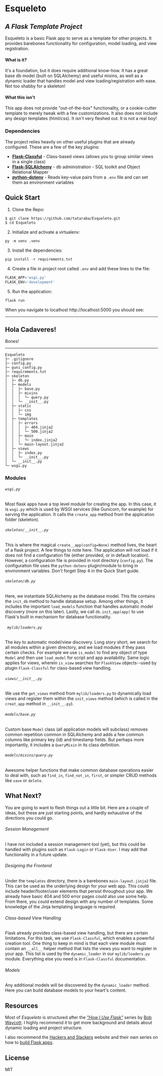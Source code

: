 
# Esqueleto
## _A Flask Template Project_

Esqueleto is a basic Flask app to serve as a template for other projects. It provides barebones functionality for configuration, model loading, and view registration.

#### What is it?
It's a foundation, but it does require additional know-how. It has a great base db model (built on SQLAlchemy) and useful mixins, as well as a dynamic loader that handles model and view loading/registration with ease. Not too shabby for a skeleton!

#### What this isn't
This app does not provide "out-of-the-box" functionality, or a cookie-cutter template to merely tweak with a few customizations. It also does not include any design templates (html/css). It isn't very fleshed out. It is not a real boy!
### Dependencies
The project relies heavily on other useful plugins that are already configured. These are a few of the key plugins:
- [**Flask-Classful**](https://flask-classful.teracy.org/) - Class-based views (allows you to group similar views in a single class)
- [**Flask-SQLAlchemy**](https://flask-sqlalchemy.palletsprojects.com/en/2.x/) - db administration - SQL toolkit and Object Relational Mapper 
- [**python-dotenv**](https://pypi.org/project/python-dotenv/) - Reads key-value pairs from a `.env` file and can set them as environment variables

## Quick Start

1. Clone the Repo:
```sh
$ git clone https://github.com/tataraba/Esqueleto.git
$ cd Esqueleto
```
2. Initialize and activate a virtualenv:
```py
py -m venv .venv
```
3. Install the dependencies:
```py
pip install -r requirements.txt
```
4. Create a file in project root called ```.env``` and add these lines to the file:
```py
FLASK_APP='wsgi.py'
FLASK_ENV='development'
```
5. Run the application:
```py
flask run
```
When you navigate to localhost http://localhost:5000 you should see:
___
## Hola Cadaveres!
Bones!
___

```
Esqueleto
├─ .gitignore
├─ config.py
├─ guni_config.py
├─ requirements.txt
├─ skeleton
│  ├─ db.py
│  ├─ models
│  │  ├─ base.py
│  │  ├─ mixins
│  │  │  └─ query.py
│  │  └─ __init__.py
│  ├─ static
│  │  ├─ css
│  │  └─ img
│  ├─ templates
│  │  ├─ errors
│  │  │  ├─ 404.jinja2
│  │  │  └─ 500.jinja2
│  │  ├─ main
│  │  │  └─ index.jinja2
│  │  └─ main-layout.jinja2
│  ├─ views
│  │  ├─ index.py
│  │  └─ __init__.py
│  └─ __init__.py
└─ wsgi.py

```
### Modules
###### ```wsgi.py```

Most flask apps have a top level module for creating the app. In this case, it is ```wsgi.py``` which is used by WSGI services (like Gunicorn, for example) for serving the application. It calls the ```create_app``` method from the application folder (skeleton).

###### ```skeleton/__init__.py```
This is where the magical ```create__app(config=None)``` method lives, the heart of a flask project. A few things to note here. The application will not load if it does not find a configuration file (either provided, or in default location). However, a configuration file is provided in root directory (```config.py```). The configuration file uses the ```python-dotenv``` plugin/module to bring in environment variables. Don't forget Step 4 in the Quick Start guide.

###### ```skeleton/db.py```
Here, we instantiate SQLAlchemy as the database model. This file contains the ```init_db``` method to handle database setup. Among other things, it includes the important ```load_models``` function that handles automatic model discovery (more on this later). Lastly, we call ```db.init_app(app)``` to use Flask's built in mechanism for database functionality.

###### ``` mylib/loaders.py```
The _key_ to automatic model/view discovery. Long story short, we search for all modules within a given directory, and we load modules if they pass certain checks. For example we use ```is_model``` to find any object of type ```Model``` and then use ```load_model``` for script and app availability. Same logic applies for views, wherein ```is_view``` searches for ```FlaskView``` objects--used by plugin ```Flask-Classful``` for class-based view handling.

###### ```views/__init__.py```
We use the ```get_views``` method from ```mylib/loaders.py``` to dynamically load views and register them within the ```init_views``` method (which is called in the ```creat_app``` method in ```__init__.py```).

###### ```models/base.py```
Custom base ```Model``` class (all application models will subclass) removes common repetition common in SQLAlchemy and adds a few common columns like primary key (id) and timestamp fields. But perhaps more importantly, it includes a ```QueryMixin``` in its class definition.

###### ```models/mixins/query.py```
Awesome helper functions that make common database operations easier to deal with, such as ```find_in```, ```find_not_in```, ```first```, or simpler CRUD methods like ```save``` or ```delete```.

## What Next?
You are going to want to flesh things out a little bit. Here are a couple of ideas, but these are just starting points, and hardly exhaustive of the directions you could go.
###### Session Management
I have not included a session management tool (yet), but this could be handled with plugins such as ```Flask-Login``` or ```Flask-User```. I may add that functionality in a future update.
###### Designing the Frontend
Under the ```templates``` directory, there is a barebones ```main-layout.jinja2``` file. This can be used as the underlying design for your web app. This could include header/footer/user elements that persist throughout your app. We already have basic 404 and 500 error pages could also use some help. From there, you could extend design with any number of templates. Some knowledge of the Jinja templating language is required.
###### Class-based View Handling
Flask already provides class-based view handling, but there are certain limitations. For this task, we use ```Flask-Classful```, which enables a powerful creation tool. One thing to keep in mind is that each view module must contain an ```__all__``` helper method that lists the views you want to register in your app. This list is used by the ```dynamic_loader``` in our ```mylib/loaders.py``` module. Everything else you need is in ```Flask-Classful``` documentation.
###### Models
Any additional models will be discovered by the ```dynamic_loader``` method. Here you can build database models to your heart's content.

## Resources
Most of _Esqueleto_ is structured after the [_"How I Use Flask"_](https://bobwaycott.com/blog/how-i-use-flask/) series by [Bob Waycott](https://bobwaycott.com/). I highly recommend it to get more background and details about dynamic loading and project structure.

I also recommend the [Hackers and Slackers](https://hackersandslackers.com/) website and their own series on how to [build Flask apps](https://hackersandslackers.com/series/build-flask-apps/).

## License
MIT
